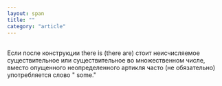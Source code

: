 ```yaml
---
layout: span
title: ""
category: "article"
---
```

<span class="rules"><br>Если после конструкции there is (there are) стоит неисчисляемое существительное или существительное во множественном числе, вместо опущенного неопределенного артикля часто (не обязательно) употребляется слово " some."<br></span>